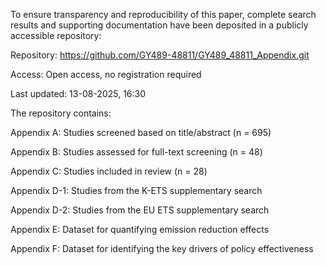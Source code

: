 To ensure transparency and reproducibility of this paper, complete search results and supporting documentation have been deposited in a publicly accessible repository:

Repository: https://github.com/GY489-48811/GY489_48811_Appendix.git   

Access: Open access, no registration required

Last updated: 13-08-2025, 16:30




The repository contains:

Appendix A: Studies screened based on title/abstract (n = 695)

Appendix B: Studies assessed for full-text screening (n = 48)

Appendix C: Studies included in review (n = 28)

Appendix D-1: Studies from the K-ETS supplementary search

Appendix D-2: Studies from the EU ETS supplementary search

Appendix E: Dataset for quantifying emission reduction effects

Appendix F: Dataset for identifying the key drivers of policy effectiveness

